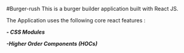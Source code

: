 #Burger-rush
This is a burger builder application built with React JS. 

The Application uses the following core react features :

**_- CSS Modules_**

**_-Higher Order Components (HOCs)_**